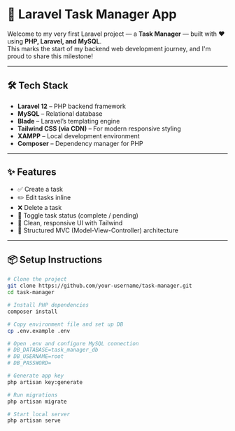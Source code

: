 # 🚀 Laravel Task Manager App

Welcome to my very first Laravel project — a **Task Manager** — built with ❤️ using **PHP, Laravel, and MySQL**.  
This marks the start of my backend web development journey, and I'm proud to share this milestone!

---

## 🛠️ Tech Stack

- **Laravel 12** – PHP backend framework  
- **MySQL** – Relational database  
- **Blade** – Laravel’s templating engine  
- **Tailwind CSS (via CDN)** – For modern responsive styling  
- **XAMPP** – Local development environment  
- **Composer** – Dependency manager for PHP  

---

## ✨ Features

- ✅ Create a task  
- ✏️ Edit tasks inline  
- ❌ Delete a task  
- 🔁 Toggle task status (complete / pending)  
- 💅 Clean, responsive UI with Tailwind  
- 🧠 Structured MVC (Model-View-Controller) architecture  

---

## 📦 Setup Instructions

```bash
# Clone the project
git clone https://github.com/your-username/task-manager.git
cd task-manager

# Install PHP dependencies
composer install

# Copy environment file and set up DB
cp .env.example .env

# Open .env and configure MySQL connection
# DB_DATABASE=task_manager_db
# DB_USERNAME=root
# DB_PASSWORD=

# Generate app key
php artisan key:generate

# Run migrations
php artisan migrate

# Start local server
php artisan serve
